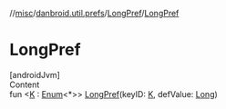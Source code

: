 //[misc](../../index.md)/[danbroid.util.prefs](../index.md)/[LongPref](index.md)/[LongPref](-long-pref.md)



# LongPref  
[androidJvm]  
Content  
fun <[K](index.md) : [Enum](https://kotlinlang.org/api/latest/jvm/stdlib/kotlin/-enum/index.html)<*>> [LongPref](-long-pref.md)(keyID: [K](index.md), defValue: [Long](https://kotlinlang.org/api/latest/jvm/stdlib/kotlin/-long/index.html))  



